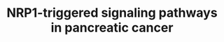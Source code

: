 ---
annotations:
- type: Disease Ontology
  value: pancreatic adenocarcinoma
- type: Pathway Ontology
  value: signaling pathway
authors:
- Nadiapan1
- Mkutmon
- Eweitz
description: This pathway model provides a holistic overview of the various signalling
  pathways which promote pancreatic cancer with the direct involvment of neuropilin
  1, commonly known as NRP1. The multifaceted role of NRP1 in pancreatic ductal adenocarcinoma
  (PDAC) constitutes it as a promising therapeutic target for the fatal disease. The
  curation of the model was conducted by using the review done by Matkar et al. as
  a starting point and combining information gathered by several other studies investigating
  this particular phenomenon.
last-edited: 2021-12-12
organisms:
- Homo sapiens
redirect_from:
- /index.php/Pathway:WP5144
- /instance/WP5144
schema-jsonld:
- '@context': https://schema.org/
  '@id': https://wikipathways.github.io/pathways/WP5144.html
  '@type': Dataset
  creator:
    '@type': Organization
    name: WikiPathways
  description: This pathway model provides a holistic overview of the various signalling
    pathways which promote pancreatic cancer with the direct involvment of neuropilin
    1, commonly known as NRP1. The multifaceted role of NRP1 in pancreatic ductal
    adenocarcinoma (PDAC) constitutes it as a promising therapeutic target for the
    fatal disease. The curation of the model was conducted by using the review done
    by Matkar et al. as a starting point and combining information gathered by several
    other studies investigating this particular phenomenon.
  keywords:
  - ''
  - SEMA3A
  - SNAI2
  - MET
  - MMP9
  - RELA
  - RELB
  - GSK3
  - p27
  - COL1A2
  - ERK1
  - EGFR
  - TGFB3
  - COL1A1
  - VEGFA
  - SMAD3
  - ERK2
  - TGFBR2
  - ZIP4
  - PLXNA4
  - PLXNA1
  - CDK2
  - AKT3
  - SNAI1
  - CD31
  - HGF
  - MEK2
  - TGFBR1
  - cyclin E2
  - CTGF
  - NRP1
  - MEK1
  - NFKB2
  - SMAD4
  - CDH5
  - PLXNA2
  - RAC1
  - VEGFR1
  - MMP2
  - cyclin E1
  - CDH2
  - p130Cas
  - AKT2
  - REL
  - AKT1
  - NFKB1
  - FAK
  - TGFB1
  - VEGFR2
  - TGFBR3
  - SMAD2
  - SRC
  - TGFB2
  - Zinc
  - EGF
  - CDH1
  - MiR-141
  - PI3K
  license: CC0
  name: NRP1-triggered signaling pathways in pancreatic cancer
seo: CreativeWork
title: NRP1-triggered signaling pathways in pancreatic cancer
wpid: WP5144
---